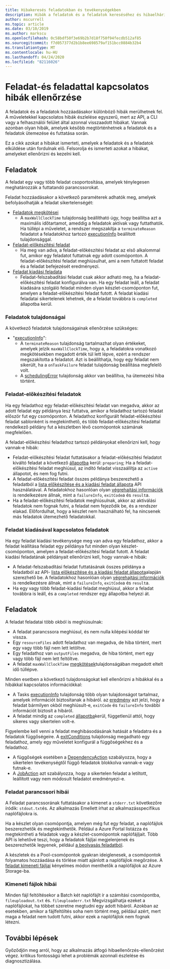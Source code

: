 ```yaml
---
title: Hibakeresés feladatokban és tevékenységekben
description: Hibák a feladatok és a feladatok kereséséhez és hibaelhárításához
author: mscurrell
ms.topic: article
ms.date: 03/10/2019
ms.author: markscu
ms.openlocfilehash: 0c58bdf50f3e69b2b7d18f750f94fecdb512af85
ms.sourcegitcommit: f7d057377d2b1b8ee698579af151bcc0884b32b4
ms.translationtype: MT
ms.contentlocale: hu-HU
ms.lasthandoff: 04/24/2020
ms.locfileid: "82116026"
---
```

# <a name="job-and-task-error-checking"></a>Feladat-és feladattal kapcsolatos hibák ellenőrzése

A feladatok és a feladatok hozzáadásakor különböző hibák merülhetnek fel. A műveletekkel kapcsolatos hibák észlelése egyszerű, mert az API, a CLI vagy a felhasználói felület által azonnal visszaadott hibákat.  Vannak azonban olyan hibák, amelyek később megtörténhetnek a feladatok és a feladatok ütemezése és futtatása során.

Ez a cikk azokat a hibákat ismerteti, amelyek a feladatok és a feladatok elküldése után fordulnak elő. Felsorolja és ismerteti azokat a hibákat, amelyeket ellenőrizni és kezelni kell.

## <a name="jobs"></a>Feladatok

A feladat egy vagy több feladat csoportosítása, amelyek ténylegesen meghatározzák a futtatandó parancssorokat.

Feladat hozzáadásakor a következő paraméterek adhatók meg, amelyek befolyásolhatják a feladat sikertelenségét:

- [Feladatok megkötései](https://docs.microsoft.com/rest/api/batchservice/job/add#jobconstraints)
  - A `maxWallClockTime` tulajdonság beállítható úgy, hogy beállítsa azt a maximális időtartamot, ameddig a feladatok aktívak vagy futtathatók. Ha túllépi a műveletet, a rendszer megszakítja a `terminateReason` feladatot a feladatokhoz tartozó [executionInfo](https://docs.microsoft.com/rest/api/batchservice/job/get#cloudjob) beállított tulajdonsággal.
- [Feladat-előkészítési feladat](https://docs.microsoft.com/rest/api/batchservice/job/add#jobpreparationtask)
  - Ha meg van adva, a feladat-előkészítési feladat az első alkalommal fut, amikor egy feladatot futtatnak egy adott csomóponton. A feladat-előkészítési feladat meghiúsulhat, ami a nem futtatott feladat és a feladat befejezését eredményezi.
- [Feladat kiadási feladata](https://docs.microsoft.com/rest/api/batchservice/job/add#jobreleasetask)
  - Feladat-felszabadítási feladat csak akkor adható meg, ha a feladat-előkészítési feladat konfigurálva van. Ha egy feladat leáll, a feladat kiadására szolgáló feladat minden olyan készlet-csomóponton fut, amelyen a feladat-előkészítési feladat futott. A feladat kiadási feladatai sikertelenek lehetnek, de a feladat továbbra is `completed` állapotba kerül.

### <a name="job-properties"></a>Feladatok tulajdonságai

A következő feladatok tulajdonságainak ellenőrzése szükséges:

- "[executionInfo](https://docs.microsoft.com/rest/api/batchservice/job/get#jobexecutioninformation)":
  - A `terminateReason` tulajdonság tartalmazhat olyan értékeket, amelyek jelzik `maxWallClockTime`, hogy a, a feladatokra vonatkozó megkötésekben megadott érték túl lett lépve, ezért a rendszer megszakította a feladatot. Azt is beállíthatja, hogy egy feladat nem sikerült, ha a `onTaskFailure` feladat tulajdonság beállítása megfelelő volt.
  - A [schedulingError](https://docs.microsoft.com/rest/api/batchservice/job/get#jobschedulingerror) tulajdonság akkor van beállítva, ha ütemezési hiba történt.
 
### <a name="job-preparation-tasks"></a>Feladat-előkészítési feladatok

Ha egy feladathoz egy feladat-előkészítési feladat van megadva, akkor az adott feladat egy példánya lesz futtatva, amikor a feladathoz tartozó feladat először fut egy csomóponton. A feladathoz konfigurált feladat-előkészítési feladat sablonként is megtekinthető, és több feladat-előkészítési feladattal rendelkező példány fut a készletben lévő csomópontok számának megfelelően.

A feladat-előkészítési feladathoz tartozó példányokat ellenőrizni kell, hogy vannak-e hibák:
- Feladat-előkészítési feladat futtatásakor a feladat-előkészítési feladatot kiváltó feladat a következő [állapotba](https://docs.microsoft.com/rest/api/batchservice/task/get#taskstate) kerül: `preparing`; Ha a feladat-előkészítési feladat meghiúsul, az indító feladat visszaállítja az `active` állapotot, és nem fog futni.  
- A feladat-előkészítési feladat összes példánya beszerezhető a feladatból a [lista előkészítése és a kiadási feladat állapota](https://docs.microsoft.com/rest/api/batchservice/job/listpreparationandreleasetaskstatus) API használatával. A feladatokhoz hasonlóan olyan [végrehajtási információk](https://docs.microsoft.com/rest/api/batchservice/job/listpreparationandreleasetaskstatus#jobpreparationandreleasetaskexecutioninformation) is rendelkezésre állnak, mint a `failureInfo`, `exitCode`a és `result`a.
- Ha a feladat-előkészítési feladatok meghiúsulnak, akkor az aktiválási feladatok nem fognak futni, a feladat nem fejeződik be, és a rendszer elakad. Előfordulhat, hogy a készlet nem használható fel, ha nincsenek más feladatok ütemezhető feladatokkal.

### <a name="job-release-tasks"></a>Feladat kiadásával kapcsolatos feladatok

Ha egy feladat kiadási tevékenysége meg van adva egy feladathoz, akkor a feladat leállítása feladat egy példánya fut minden olyan készlet-csomóponton, amelyen a feladat-előkészítési feladat futott.  A feladat kiadási feladatának példányait ellenőrizni kell, hogy vannak-e hibák:
- A feladat-felszabadítási feladat futtatásának összes példánya a feladatból az API- [lista előkészítése és a kiadási feladat állapota](https://docs.microsoft.com/rest/api/batchservice/job/listpreparationandreleasetaskstatus)alapján szerezhető be. A feladatokhoz hasonlóan olyan [végrehajtási információk](https://docs.microsoft.com/rest/api/batchservice/job/listpreparationandreleasetaskstatus#jobpreparationandreleasetaskexecutioninformation) is rendelkezésre állnak, mint a `failureInfo`, `exitCode`a és `result`a.
- Ha egy vagy több feladat-kiadási feladat meghiúsul, akkor a feladat továbbra is leáll, és a `completed` rendszer egy állapotba helyezi át.

## <a name="tasks"></a>Feladatok

A feladat feladatai több okból is meghiúsulnak:

- A feladat parancssora meghiúsul, és nem nulla kilépési kóddal tér vissza.
- Egy `resourceFiles` adott feladathoz van megadva, de hiba történt, mert egy vagy több fájl nem lett letöltve.
- Egy feladathoz van `outputFiles` megadva, de hiba történt, mert egy vagy több fájl nem lett feltöltve.
- A feladat `maxWallClockTime` [megkötések](https://docs.microsoft.com/rest/api/batchservice/task/add#taskconstraints)tulajdonságában megadott eltelt idő túllépve.

Minden esetben a következő tulajdonságokat kell ellenőrizni a hibákkal és a hibákkal kapcsolatos információkkal:
- A Tasks [executionInfo](https://docs.microsoft.com/rest/api/batchservice/task/get#taskexecutioninformation) tulajdonság több olyan tulajdonságot tartalmaz, amelyek információt biztosítanak a hibáról. az [eredmény](https://docs.microsoft.com/rest/api/batchservice/task/get#taskexecutionresult) azt jelzi, hogy a feladat bármilyen okból meghiúsult-e, `exitCode` és `failureInfo` további információt biztosít a hibáról.
- A feladat mindig az `completed` [állapotba](https://docs.microsoft.com/rest/api/batchservice/task/get#taskstate)kerül, függetlenül attól, hogy sikeres vagy sikertelen volt-e.

Figyelembe kell venni a feladat meghibásodásának hatását a feladatra és a feladatok függőségeire.  A [exitConditions](https://docs.microsoft.com/rest/api/batchservice/task/add#exitconditions) tulajdonság megadható egy feladathoz, amely egy műveletet konfigurál a függőségekhez és a feladathoz.
- A függőségek esetében a [DependencyAction](https://docs.microsoft.com/rest/api/batchservice/task/add#dependencyaction) szabályozza, hogy a sikertelen tevékenységtől függő feladatok blokkolva vannak-e vagy futnak-e.
- A [JobAction](https://docs.microsoft.com/rest/api/batchservice/task/add#jobaction) azt szabályozza, hogy a sikertelen feladat a letiltott, leállított vagy nem módosult feladatot eredményezi-e.

### <a name="task-command-line-failures"></a>Feladat parancssori hibái

A Feladat parancssorának futtatásakor a kimenet a `stderr.txt` következőre íródik: `stdout.txt`és. Az alkalmazás Emellett írhat az alkalmazásspecifikus naplófájlokra is.

Ha a készlet olyan csomópontja, amelyen még fut egy feladat, a naplófájlok beszerezhetők és megtekinthetők. Például a Azure Portal listázza és megtekintheti a feladatok vagy a készlet-csomópontok naplófájljait. Több API is lehetővé teszi, hogy a feladatok fájljai megjelenjenek és beszerezhetők legyenek, például [a beolvasás feladatból](https://docs.microsoft.com/rest/api/batchservice/file/getfromtask).

A készletek és a Pool-csomópontok gyakran ideiglenesek, a csomópontok folyamatos hozzáadása és törlése miatt ajánlott a naplófájlok megőrzése. A [feladat kimeneti fájljai](https://docs.microsoft.com/azure/batch/batch-task-output-files) kényelmes módon menthetők a naplófájlok az Azure Storage-ba.

### <a name="output-file-failures"></a>Kimeneti fájlok hibái
Minden fájl feltöltésekor a Batch két naplófájlt ír a számítási csomópontba, `fileuploadout.txt` és. `fileuploaderr.txt` Megvizsgálhatja ezeket a naplófájlokat, ha többet szeretne megtudni egy adott hibáról. Azokban az esetekben, amikor a fájlfeltöltés soha nem történt meg, például azért, mert maga a feladat nem tudott futni, akkor ezek a naplófájlok nem fognak létezni.  

## <a name="next-steps"></a>További lépések

Győződjön meg arról, hogy az alkalmazás átfogó hibaellenőrzés-ellenőrzést végez. kritikus fontosságú lehet a problémák azonnali észlelése és diagnosztizálása.
